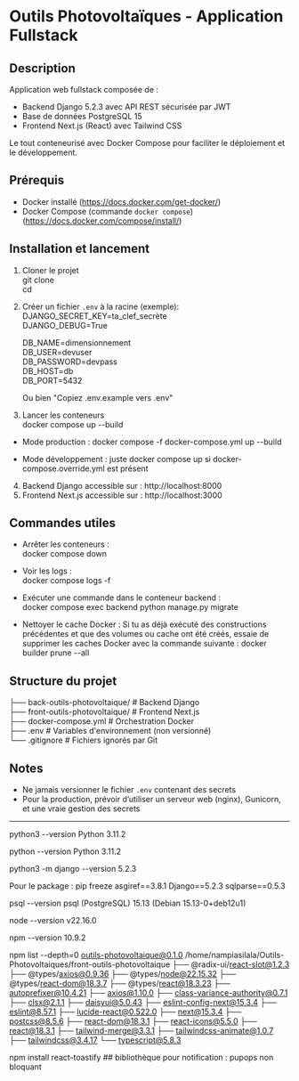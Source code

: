 # Outils Photovoltaïques - Application Fullstack

## Description

Application web fullstack composée de :

- Backend Django 5.2.3 avec API REST sécurisée par JWT  
- Base de données PostgreSQL 15  
- Frontend Next.js (React) avec Tailwind CSS  

Le tout conteneurisé avec Docker Compose pour faciliter le déploiement et le développement.

## Prérequis

- Docker installé (https://docs.docker.com/get-docker/)  
- Docker Compose (commande `docker compose`) (https://docs.docker.com/compose/install/)

## Installation et lancement

1. Cloner le projet  
   git clone <url-du-repo>  
   cd <nom-du-repo>

2. Créer un fichier `.env` à la racine (exemple):  
   DJANGO_SECRET_KEY=ta_clef_secrète  
   DJANGO_DEBUG=True  

   DB_NAME=dimensionnement  
   DB_USER=devuser  
   DB_PASSWORD=devpass  
   DB_HOST=db  
   DB_PORT=5432

   Ou bien "Copiez .env.example vers .env"  

3. Lancer les conteneurs  
   docker compose up --build

  - Mode production : docker compose -f docker-compose.yml up --build

  - Mode développement : juste docker compose up si docker-compose.override.yml est présent

4. Backend Django accessible sur : http://localhost:8000  
5. Frontend Next.js accessible sur : http://localhost:3000

## Commandes utiles

- Arrêter les conteneurs :  
  docker compose down

- Voir les logs :  
  docker compose logs -f

- Exécuter une commande dans le conteneur backend :  
  docker compose exec backend python manage.py migrate

- Nettoyer le cache Docker : Si tu as déjà exécuté des constructions précédentes et que des volumes ou cache ont été créés, essaie de supprimer les caches Docker avec la commande suivante :
  docker builder prune --all

## Structure du projet

├── back-outils-photovoltaique/  # Backend Django  
├── front-outils-photovoltaique/ # Frontend Next.js  
├── docker-compose.yml            # Orchestration Docker  
├── .env                         # Variables d'environnement (non versionné)  
└── .gitignore                   # Fichiers ignorés par Git  

## Notes

- Ne jamais versionner le fichier `.env` contenant des secrets  
- Pour la production, prévoir d’utiliser un serveur web (nginx), Gunicorn, et une vraie gestion des secrets
----------------------------------------------------------------------------------------------------------------------
python3 --version Python 3.11.2

python --version Python 3.11.2

python3 -m django --version 5.2.3

Pour le package : pip freeze asgiref==3.8.1 Django==5.2.3 sqlparse==0.5.3

psql --version psql (PostgreSQL) 15.13 (Debian 15.13-0+deb12u1)

node --version v22.16.0

npm --version 10.9.2

npm list --depth=0 outils-photovoltaique@0.1.0 /home/nampiasilala/Outils-Photovoltaiques/front-outils-photovoltaique ├── @radix-ui/react-slot@1.2.3 ├── @types/axios@0.9.36 ├── @types/node@22.15.32 ├── @types/react-dom@18.3.7 ├── @types/react@18.3.23 ├── autoprefixer@10.4.21 ├── axios@1.10.0 ├── class-variance-authority@0.7.1 ├── clsx@2.1.1 ├── daisyui@5.0.43 ├── eslint-config-next@15.3.4 ├── eslint@8.57.1 ├── lucide-react@0.522.0 ├── next@15.3.4 ├── postcss@8.5.6 ├── react-dom@18.3.1 ├── react-icons@5.5.0 ├── react@18.3.1 ├── tailwind-merge@3.3.1 ├── tailwindcss-animate@1.0.7 ├── tailwindcss@3.4.17 └── typescript@5.8.3

npm install react-toastify  ## bibliothèque pour notification : pupops non bloquant
